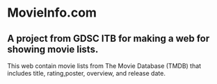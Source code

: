 # MovieInfo.com
A project from GDSC ITB for making a web for showing movie lists.
---------------------------------------------------------------
This web contain movie lists from The Movie Database (TMDB) that includes title, rating,poster, overview, and release date.
